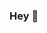 ### Hey :wave:

<!--
**Niaraa/Niaraa** is a ✨ _special_ ✨ repository because its `README.md` (this file) appears on your GitHub profile.

Here are some ideas to get you started:

- 🔭 I’m a student at Raritan Valley Community College :book: ...
- 🌱 I’m currently majoring in Info Systems and Technology :computer: ...
